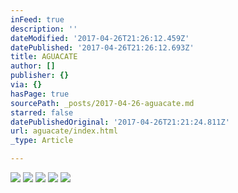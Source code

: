```yaml
---
inFeed: true
description: ''
dateModified: '2017-04-26T21:26:12.459Z'
datePublished: '2017-04-26T21:26:12.693Z'
title: AGUACATE
author: []
publisher: {}
via: {}
hasPage: true
sourcePath: _posts/2017-04-26-aguacate.md
starred: false
datePublishedOriginal: '2017-04-26T21:21:24.811Z'
url: aguacate/index.html
_type: Article

---
```

![](https://the-grid-user-content.s3-us-west-2.amazonaws.com/0f718260-09cc-40a1-be40-24fbbe3f5d94.jpg)
![](https://the-grid-user-content.s3-us-west-2.amazonaws.com/0e720ab6-8a1d-4381-a30a-c554a6d86475.jpg)
![](https://the-grid-user-content.s3-us-west-2.amazonaws.com/80e736b4-5e02-4afb-9c78-a6d84d383671.jpg)
![](https://the-grid-user-content.s3-us-west-2.amazonaws.com/0416dd42-4481-4b55-8fe4-4fd9dd2ddc43.jpg)
![](https://the-grid-user-content.s3-us-west-2.amazonaws.com/98213581-2ea9-4588-92f5-60e0f78aaf7d.jpg)